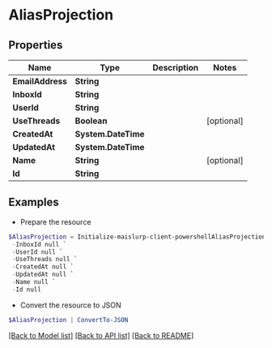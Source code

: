 # AliasProjection
## Properties

Name | Type | Description | Notes
------------ | ------------- | ------------- | -------------
**EmailAddress** | **String** |  | 
**InboxId** | **String** |  | 
**UserId** | **String** |  | 
**UseThreads** | **Boolean** |  | [optional] 
**CreatedAt** | **System.DateTime** |  | 
**UpdatedAt** | **System.DateTime** |  | 
**Name** | **String** |  | [optional] 
**Id** | **String** |  | 

## Examples

- Prepare the resource
```powershell
$AliasProjection = Initialize-maislurp-client-powershellAliasProjection  -EmailAddress null `
 -InboxId null `
 -UserId null `
 -UseThreads null `
 -CreatedAt null `
 -UpdatedAt null `
 -Name null `
 -Id null
```

- Convert the resource to JSON
```powershell
$AliasProjection | ConvertTo-JSON
```

[[Back to Model list]](../README#documentation-for-models) [[Back to API list]](../README#documentation-for-api-endpoints) [[Back to README]](../README)

